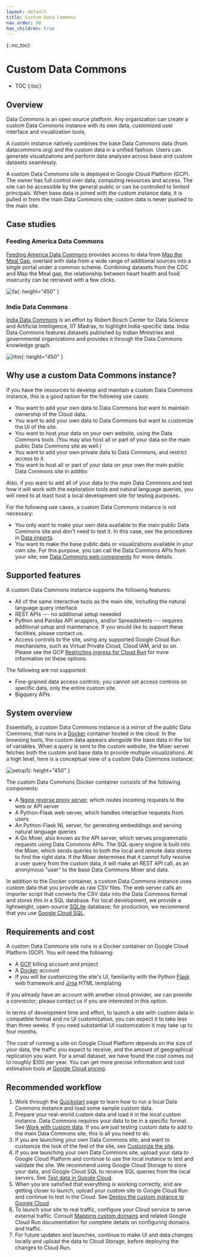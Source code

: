 ```yaml
---
layout: default
title: Custom Data Commons
nav_order: 90
has_children: true
---
```


{:.no_toc}
# Custom Data Commons

* TOC
{:toc}

## Overview

Data Commons is an open source platform. Any organization can create a custom Data Commons instance with its own data, customized user interface and visualization tools,

A custom instance natively combines the base Data Commons data (from datacommons.org) and the custom data in a unified fashion. Users can generate visualizations and perform data analyses across base and custom datasets seamlessly.

A custom Data Commons site is deployed in Google Cloud Platform (GCP). The owner has full control over data, computing resources and access. The site can be accessible by the general public or can be controlled to limited principals. When base data is joined with the custom instance data, it is pulled in from the main Data Commons site; custom data is never pushed to the main site.

## Case studies

### Feeding America Data Commons

[Feeding America Data Commons](https://datacommons.feedingamerica.org/) provides access to data from [Map the Meal Gap](https://map.feedingamerica.org/), overlaid with data from a wide range of additional sources into a single portal under a common scheme. Combining datasets from the CDC and Map the Meal gap, the relationship between heart health and food insecurity can be retrieved with a few clicks.

![fa](/assets/images/custom_dc/home-heart-food.png){: height="450" }

### India Data Commons

[India Data Commons](https://datacommons.iitm.ac.in/) is an effort by Robert Bosch Center for Data Science and Artificial Intelligence, IIT Madras, to highlight India-specific data. India Data Commons features datasets published by Indian Ministries and governmental organizations and provides it through the Data Commons knowledge graph.

![iitm](/assets/images/custom_dc/iitm.png){: height="450" }

## Why use a custom Data Commons instance?

If you have the resources to develop and maintain a custom Data Commons instance, this is a good option for the following use cases:

- You want to add your own data to Data Commons but want to maintain ownership of the Cloud data.
- You want to add your own data to Data Commons but want to customize the UI of the site.
- You want to host your data on your own website, using the Data Commons tools. (You may also host all or part of your data on the main public Data Commons site as well.)
- You want to add your own private data to Data Commons, and restrict access to it.
- You want to host all or part of your data on your own the main public Data Commons site in additio

Also, if you want to add all of your data to the main Data Commons and test how it will work with the exploration tools and natural language queries, you will need to at least host a local development site for testing purposes.

For the following use cases, a custom Data Commons instance is not necessary:

- You only want to make your own data available to the main public Data Commons site and don't need to test it. In this case, see the procedures in [Data imports](/import_dataset/index.html).
- You want to make the base public data or visualizations available in your own site. For this purpose, you can call the Data Commons APIs from your site; see [Data Commons web components](/api/web_components/index.html) for more details.

## Supported features

A custom Data Commons instance supports the following features:

- All of the same interactive tools as the main site, including the natural language query interface
- REST APIs --- no additional setup neeeded
- Python and Pandas API wrappers, and/or Spreadsheets --- requires additional setup and maintenance. If you would like to support these facilities, please contact us.
- Access controls to the site, using any supported Google Cloud Run mechanisms, such as Virtual Private Cloud, Cloud IAM, and so on. Please see the GCP [Restricting ingress for Cloud Run](https://cloud.google.com/run/docs/securing/ingress) for more information on these options.

The following are not supported:

- Fine-grained data access controls; you cannot set access controls on specific data, only the entire custom site.
- Bigquery APIs

## System overview

Essentially, a custom Data Commons instance is a mirror of the public Data Commons, that runs in a [Docker](http://docker.com) container hosted in the cloud. In the browsing tools, the custom data appears alongside the base data in the list of variables. When a query is sent to the custom website, the Mixer server fetches both the custom and base data to provide multiple visualizations. At a high level, here is a conceptual view of a custom Data Commons instance:

![setup1](/assets/images/custom_dc/customdc_setup1.png){: height="450" }

The custom Data Commons Docker container consists of the following components:

- A [Nginx reverse proxy server](https://www.nginx.com/resources/glossary/reverse-proxy-server/), which routes incoming requests to the web or API server
- A Python-Flask web server, which handles interactive requests from users
- An Python-Flask NL server, for generating embeddings and serving natural language queries
- A Go Mixer, also known as the API server, which serves programmatic requests using Data Commons APIs. The SQL query engine is built into the Mixer, which sends queries to both the local and remote data stores to find the right data. If the Mixer determines that it cannot fully resolve a user query from the custom data, it will make an REST API call, as an anonymous "user" to the base Data Commons Mixer and data.

In addition to the Docker container, a custom Data Commons instance uses custom data that you provide as raw CSV files. The web server calls an importer script that converts the CSV data into the Data Commons format and stores this in a SQL database. For local development, we provide a lightweight, open-source [SQLite](http://sqlite.org) database; for production, we recommend that you use [Google Cloud SQL](https://cloud.google.com/sql/).

## Requirements and cost

A custom Data Commons site runs in a Docker container on Google Cloud Platform (GCP). You will need the following:

- A [GCP](http://console.cloud.google.com) billing account and project
- A [Docker](http://docker.com) account
- If you will be customizing the site's UI, familiarity with the Python [Flask](https://flask.palletsprojects.com/en/3.0.x/#) web framework and [Jinja](https://jinja.palletsprojects.com/en/3.1.x/templates/) HTML templating

If you already have an account with another cloud provider, we can provide a connector; please contact us if you are interested in this option.

In terms of development time and effort, to launch a site with custom data in compatible format and no UI customization, you can expect it to take less than three weeks. If you need substantial UI customization it may take up to four months.

The cost of running a site on Google Cloud Platform depends on the size of your data, the traffic you expect to receive, and the amount of geographical replication you want. For a small dataset, we have found the cost comes out to roughly $100 per year. You can get more precise information and cost estimation tools at [Google Cloud pricing](https://cloud.google.com/pricing).

## Recommended workflow

1. Work through the [Quickstart](/custom_dc/quickstart.html) page to learn how to run a local Data Commons instance and load some sample custom data.
1. Prepare your real-world custom data and load it in the local custom instance. Data Commons requires your data to be in a specific format. See [Work with custom data](/custom_dc/custom_data.html). If you are just testing custom data to add to the main Data Commons site, this is all you need to do.
1. If you are launching your own Data Commons site, and want to customize the look of the feel of the site, see [Customize the site](/custom_dc/custom_ui.html).
1. If you are launching your own Data Commons site, upload your data to Google Cloud Platform and continue to use the local instance to test and validate the site. We recommend using Google Cloud Storage to store your data, and Google Cloud SQL to receive SQL queries from the local servers. See [Test data in Google Cloud](/custom_dc/data_cloud.html).
1. When you are satisfied that everything is working correctly, and are getting closer to launch, upload your custom site to Google Cloud Run and continue to test in the Cloud. See [Deploy the custom instance to Google Cloud](/custom_dc/deploy_cloud.html)
1. To launch your site to real traffic, configure your Cloud service to serve external traffic. Consult [Mapping custom domains](https://cloud.google.com/run/docs/mapping-custom-domains) and related Google Cloud Run documentation for complete details on configuring domains and traffic.
1. For future updates and launches, continue to make UI and data changes locally and upload the data to Cloud Storage, before deploying the changes to Cloud Run.
